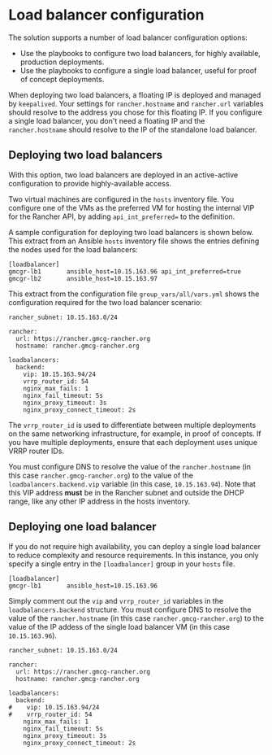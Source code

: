 # Load balancer configuration

The solution supports a number of load balancer configuration options:

- Use the playbooks to configure two load balancers, for highly available, production deployments.
- Use the playbooks to configure a single load balancer, useful for proof of concept deployments.

When deploying two load balancers, a floating IP is deployed and managed by `keepalived`. Your settings
for `rancher.hostname` and  `rancher.url` variables should resolve to the address you chose for this floating IP.
If you configure a single load balancer, you don't need a floating IP and the `rancher.hostname` should resolve
to the IP of the standalone load balancer.

## Deploying two load balancers

With this option, two load balancers are deployed in an active-active configuration to provide highly-available access.
<!-- TODO Load balancer affinity rules ??? -->

Two virtual machines are configured in the `hosts` inventory file. You configure one of the VMs as the preferred VM
for hosting the internal VIP for the Rancher API, by adding `api_int_preferred=` to the definition.


A sample configuration for deploying two load balancers is shown below. This extract from an Ansible `hosts`
inventory file shows the entries defining the nodes used for the load balancers:

```
[loadbalancer]
gmcgr-lb1       ansible_host=10.15.163.96 api_int_preferred=true
gmcgr-lb2       ansible_host=10.15.163.97
```



This extract from the configuration file `group_vars/all/vars.yml` shows the configuration required for
the two load balancer scenario:

```
rancher_subnet: 10.15.163.0/24

rancher:
  url: https://rancher.gmcg-rancher.org
  hostname: rancher.gmcg-rancher.org

loadbalancers:
  backend:
    vip: 10.15.163.94/24
    vrrp_router_id: 54
    nginx_max_fails: 1
    nginx_fail_timeout: 5s
    nginx_proxy_timeout: 3s
    nginx_proxy_connect_timeout: 2s
```



The `vrrp_router_id` is used to differentiate between multiple deployments
on the same networking infrastructure, for example, in proof of concepts. If you have multiple deployments, ensure that
each deployment uses unique VRRP router IDs.

You must configure DNS to resolve the value of the `rancher.hostname` (in this case `rancher.gmcg-rancher.org`)
to the value of the `loadbalancers.backend.vip` variable (in this case, `10.15.163.94`). Note that this VIP
address **must** be in the Rancher subnet and outside the DHCP range, like any other IP address in the hosts inventory.


## Deploying one load balancer

If you do not require high availability, you can deploy a single load balancer to reduce complexity and resource
requirements. In this instance, you only specify a single entry in the `[loadbalancer]` group in your `hosts` file.

```
[loadbalancer]
gmcgr-lb1       ansible_host=10.15.163.96
```

Simply comment out the `vip` and `vrrp_router_id` variables in
the `loadbalancers.backend` structure. You must configure DNS to resolve the value of the `rancher.hostname`
(in this case `rancher.gmcg-rancher.org`) to the value of the IP addess of the single load balancer VM (in this case
`10.15.163.96`).

```
rancher_subnet: 10.15.163.0/24

rancher:
  url: https://rancher.gmcg-rancher.org
  hostname: rancher.gmcg-rancher.org

loadbalancers:
  backend:
#    vip: 10.15.163.94/24
#    vrrp_router_id: 54
    nginx_max_fails: 1
    nginx_fail_timeout: 5s
    nginx_proxy_timeout: 3s
    nginx_proxy_connect_timeout: 2s
```




